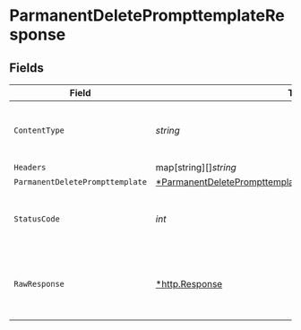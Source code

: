 # ParmanentDeletePrompttemplateResponse


## Fields

| Field                                                                                                                                                | Type                                                                                                                                                 | Required                                                                                                                                             | Description                                                                                                                                          |
| ---------------------------------------------------------------------------------------------------------------------------------------------------- | ---------------------------------------------------------------------------------------------------------------------------------------------------- | ---------------------------------------------------------------------------------------------------------------------------------------------------- | ---------------------------------------------------------------------------------------------------------------------------------------------------- |
| `ContentType`                                                                                                                                        | *string*                                                                                                                                             | :heavy_check_mark:                                                                                                                                   | HTTP response content type for this operation                                                                                                        |
| `Headers`                                                                                                                                            | map[string][]*string*                                                                                                                                | :heavy_minus_sign:                                                                                                                                   | N/A                                                                                                                                                  |
| `ParmanentDeletePrompttemplate`                                                                                                                      | [*ParmanentDeletePrompttemplateParmanentDeletePrompttemplate](../../models/operations/parmanentdeleteprompttemplateparmanentdeleteprompttemplate.md) | :heavy_minus_sign:                                                                                                                                   | OK                                                                                                                                                   |
| `StatusCode`                                                                                                                                         | *int*                                                                                                                                                | :heavy_check_mark:                                                                                                                                   | HTTP response status code for this operation                                                                                                         |
| `RawResponse`                                                                                                                                        | [*http.Response](https://pkg.go.dev/net/http#Response)                                                                                               | :heavy_minus_sign:                                                                                                                                   | Raw HTTP response; suitable for custom response parsing                                                                                              |
